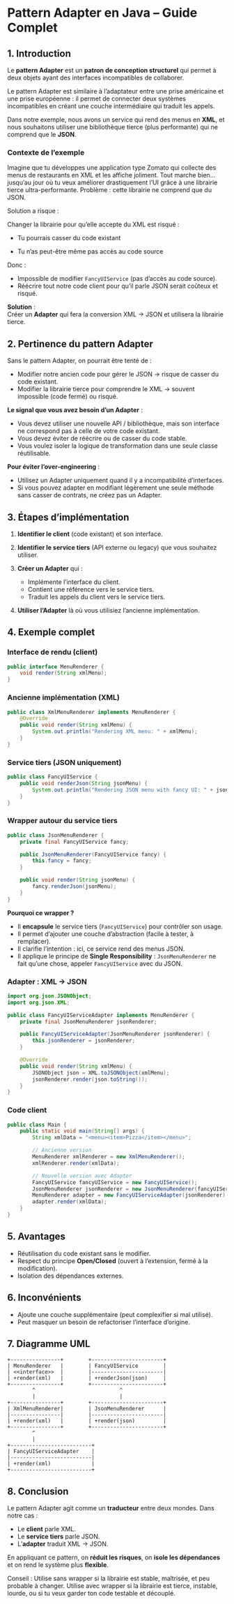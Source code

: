 # Pattern Adapter en Java – Guide Complet

## 1. Introduction

Le **pattern Adapter** est un **patron de conception structurel** qui permet à deux objets ayant des interfaces incompatibles de collaborer.

Le pattern Adapter est similaire à l’adaptateur entre une prise américaine et une prise européenne : il permet de connecter deux systèmes incompatibles en créant une couche intermédiaire qui traduit les appels.

Dans notre exemple, nous avons un service qui rend des menus en **XML**, et nous souhaitons utiliser une bibliothèque tierce (plus performante) qui ne comprend que le **JSON**.

### Contexte de l’exemple

Imagine que tu développes une application type Zomato qui collecte des menus de restaurants en XML et les affiche joliment.
Tout marche bien… jusqu’au jour où tu veux améliorer drastiquement l’UI grâce à une librairie tierce ultra-performante.
Problème : cette librairie ne comprend que du JSON.

Solution a risque :

Changer la librairie pour qu’elle accepte du XML est risqué :

- Tu pourrais casser du code existant

- Tu n’as peut-être même pas accès au code source

Donc : 
- Impossible de modifier `FancyUIService` (pas d’accès au code source).
- Réécrire tout notre code client pour qu’il parle JSON serait coûteux et risqué.

**Solution** :  
Créer un **Adapter** qui fera la conversion XML → JSON et utilisera la librairie tierce.

## 2. Pertinence du pattern Adapter

Sans le pattern Adapter, on pourrait être tenté de :

* Modifier notre ancien code pour gérer le JSON → risque de casser du code existant.
* Modifier la librairie tierce pour comprendre le XML → souvent impossible (code fermé) ou risqué.

**Le signal que vous avez besoin d’un Adapter** :

* Vous devez utiliser une nouvelle API / bibliothèque, mais son interface ne correspond pas à celle de votre code existant.
* Vous devez éviter de réécrire ou de casser du code stable.
* Vous voulez isoler la logique de transformation dans une seule classe réutilisable.

**Pour éviter l’over-engineering** :

* Utilisez un Adapter uniquement quand il y a incompatibilité d’interfaces.
* Si vous pouvez adapter en modifiant légèrement une seule méthode sans casser de contrats, ne créez pas un Adapter.


## 3. Étapes d’implémentation

1. **Identifier le client** (code existant) et son interface.
2. **Identifier le service tiers** (API externe ou legacy) que vous souhaitez utiliser.
3. **Créer un Adapter** qui :

    * Implémente l’interface du client.
    * Contient une référence vers le service tiers.
    * Traduit les appels du client vers le service tiers.
4. **Utiliser l’Adapter** là où vous utilisiez l’ancienne implémentation.


## 4. Exemple complet

### Interface de rendu (client)

```java
public interface MenuRenderer {
    void render(String xmlMenu);
}
```

### Ancienne implémentation (XML)

```java
public class XmlMenuRenderer implements MenuRenderer {
    @Override
    public void render(String xmlMenu) {
        System.out.println("Rendering XML menu: " + xmlMenu);
    }
}
```

### Service tiers (JSON uniquement)

```java
public class FancyUIService {
    public void renderJson(String jsonMenu) {
        System.out.println("Rendering JSON menu with fancy UI: " + jsonMenu);
    }
}
```

### Wrapper autour du service tiers

```java
public class JsonMenuRenderer {
    private final FancyUIService fancy;

    public JsonMenuRenderer(FancyUIService fancy) {
        this.fancy = fancy;
    }

    public void render(String jsonMenu) {
        fancy.renderJson(jsonMenu);
    }
}
```

**Pourquoi ce wrapper ?**

* Il **encapsule** le service tiers (`FancyUIService`) pour contrôler son usage.
* Il permet d’ajouter une couche d’abstraction (facile à tester, à remplacer).
* Il clarifie l’intention : ici, ce service rend des menus JSON.
* Il applique le principe de **Single Responsibility** : `JsonMenuRenderer` ne fait qu’une chose, appeler `FancyUIService` avec du JSON.

### Adapter : XML → JSON

```java
import org.json.JSONObject;
import org.json.XML;

public class FancyUIServiceAdapter implements MenuRenderer {
    private final JsonMenuRenderer jsonRenderer;

    public FancyUIServiceAdapter(JsonMenuRenderer jsonRenderer) {
        this.jsonRenderer = jsonRenderer;
    }

    @Override
    public void render(String xmlMenu) {
        JSONObject json = XML.toJSONObject(xmlMenu);
        jsonRenderer.render(json.toString());
    }
}
```

### Code client

```java
public class Main {
    public static void main(String[] args) {
        String xmlData = "<menu><item>Pizza</item></menu>";

        // Ancienne version
        MenuRenderer xmlRenderer = new XmlMenuRenderer();
        xmlRenderer.render(xmlData);

        // Nouvelle version avec Adapter
        FancyUIService fancyUIService = new FancyUIService();
        JsonMenuRenderer jsonRenderer = new JsonMenuRenderer(fancyUIService);
        MenuRenderer adapter = new FancyUIServiceAdapter(jsonRenderer);
        adapter.render(xmlData);
    }
}
```


## 5. Avantages

* Réutilisation du code existant sans le modifier.
* Respect du principe **Open/Closed** (ouvert à l’extension, fermé à la modification).
* Isolation des dépendances externes.

## 6. Inconvénients

* Ajoute une couche supplémentaire (peut complexifier si mal utilisé).
* Peut masquer un besoin de refactoriser l’interface d’origine.


## 7. Diagramme UML

```
+----------------+        +-----------------------+
| MenuRenderer   |        | FancyUIService        |
| <<interface>>  |        |-----------------------|
| +render(xml)   |        | +renderJson(json)     |
+----------------+        +-----------------------+
        ^                           ^
        |                           |
+----------------+        +-----------------------+
| XmlMenuRenderer|        | JsonMenuRenderer      |
|----------------|        |-----------------------|
| +render(xml)   |        | +render(json)         |
+----------------+        +-----------------------+
        ^
        |
+--------------------------+
| FancyUIServiceAdapter    |
|--------------------------|
| +render(xml)             |
+--------------------------+
```


## 8. Conclusion

Le pattern Adapter agit comme un **traducteur** entre deux mondes. Dans notre cas :

* Le **client** parle XML.
* Le **service tiers** parle JSON.
* L’**adapter** traduit XML → JSON.

En appliquant ce pattern, on **réduit les risques**, on **isole les dépendances** et on rend le système plus **flexible**.


Conseil :
Utilise sans wrapper si la librairie est stable, maîtrisée, et peu probable à changer.
Utilise avec wrapper si la librairie est tierce, instable, lourde, ou si tu veux garder ton code testable et découplé.